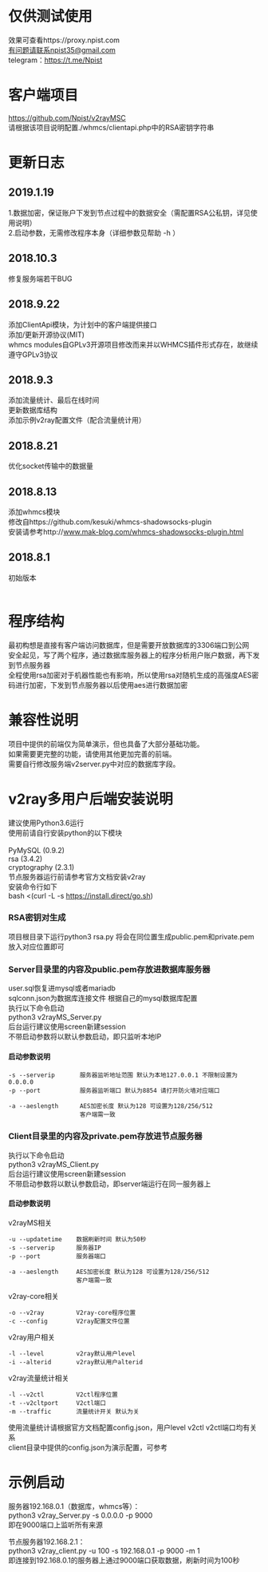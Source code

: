 # 仅供测试使用<br />
效果可查看https://proxy.npist.com<br />
有问题请联系npist35@gmail.com<br />
telegram：https://t.me/Npist<br />
# 客户端项目
https://github.com/Npist/v2rayMSC<br />
请根据该项目说明配置./whmcs/clientapi.php中的RSA密钥字符串<br />
# 更新日志<br />
## 2019.1.19<br />
1.数据加密，保证账户下发到节点过程中的数据安全（需配置RSA公私钥，详见使用说明）<br />
2.启动参数，无需修改程序本身（详细参数见帮助 -h ）<br />
## 2018.10.3<br />
修复服务端若干BUG<br />
## 2018.9.22<br />
添加ClientApi模块，为计划中的客户端提供接口<br />
添加/更新开源协议(MIT)<br />
whmcs modules自GPLv3开源项目修改而来并以WHMCS插件形式存在，故继续遵守GPLv3协议<br />
## 2018.9.3<br />
添加流量统计、最后在线时间<br />
更新数据库结构<br />
添加示例v2ray配置文件（配合流量统计用）<br />
## 2018.8.21<br />
优化socket传输中的数据量<br />
## 2018.8.13<br />
添加whmcs模块<br />
修改自https://github.com/kesuki/whmcs-shadowsocks-plugin<br />
安装请参考http://www.mak-blog.com/whmcs-shadowsocks-plugin.html<br />
## 2018.8.1<br />
初始版本<br />
<br />
# 程序结构<br />
最初构想是直接有客户端访问数据库，但是需要开放数据库的3306端口到公网<br />
安全起见，写了两个程序，通过数据库服务器上的程序分析用户账户数据，再下发到节点服务器<br />
全程使用rsa加密对于机器性能也有影响，所以使用rsa对随机生成的高强度AES密码进行加密，下发到节点服务器以后使用aes进行数据加密<br />
# 兼容性说明<br />
项目中提供的前端仅为简单演示，但也具备了大部分基础功能。<br />
如果需要更完整的功能，请使用其他更加完善的前端。<br />
需要自行修改服务端v2server.py中对应的数据库字段。<br />
# v2ray多用户后端安装说明<br />
建议使用Python3.6运行<br />
使用前请自行安装python的以下模块<br /><br />
PyMySQL (0.9.2)<br />
rsa (3.4.2)<br />
cryptography (2.3.1)<br />
节点服务器运行前请参考官方文档安装v2ray<br /> 
安装命令行如下<br />
bash <(curl -L -s https://install.direct/go.sh)<br />
### RSA密钥对生成<br />
项目根目录下运行python3 rsa.py
将会在同位置生成public.pem和private.pem
放入对应位置即可
### Server目录里的内容及public.pem存放进数据库服务器<br />
user.sql恢复进mysql或者mariadb<br />
sqlconn.json为数据库连接文件  根据自己的mysql数据库配置<br />
执行以下命令启动<br />
python3 v2rayMS_Server.py<br />
后台运行建议使用screen新建session<br />
不带启动参数将以默认参数启动，即只监听本地IP<br />
#### 启动参数说明
    -s --serverip       服务器监听地址范围 默认为本地127.0.0.1 不限制设置为0.0.0.0
    -p --port           服务器监听端口 默认为8854 请打开防火墙对应端口

    -a --aeslength      AES加密长度 默认为128 可设置为128/256/512
                        客户端需一致
### Client目录里的内容及private.pem存放进节点服务器<br />
执行以下命令启动<br />
python3 v2rayMS_Client.py<br />
后台运行建议使用screen新建session<br />
不带启动参数将以默认参数启动，即server端运行在同一服务器上<br />
#### 启动参数说明
v2rayMS相关<br />

    -u --updatetime    数据刷新时间 默认为50秒
    -s --serverip      服务器IP
    -p --port          服务器端口

    -a --aeslength     AES加密长度 默认为128 可设置为128/256/512
                       客户端需一致
v2ray-core相关<br />

    -o --v2ray         V2ray-core程序位置
    -c --config        V2ray配置文件位置
v2ray用户相关<br />

    -l --level         v2ray默认用户level
    -i --alterid       v2ray默认用户alterid
v2ray流量统计相关<br />

    -l --v2ctl         V2ctl程序位置
    -t --v2cltport     V2ctl端口
    -m --traffic       流量统计开关 默认为关

使用流量统计请根据官方文档配置config.json，用户level v2ctl v2ctl端口均有关系<br />
client目录中提供的config.json为演示配置，可参考<br />

# 示例启动
服务器192.168.0.1（数据库，whmcs等）：<br />
python3 v2ray_Server.py -s 0.0.0.0 -p 9000<br />
即在9000端口上监听所有来源<br />

节点服务器192.168.2.1：<br />
python3 v2ray_client.py -u 100 -s 192.168.0.1 -p 9000 -m 1<br />
即连接到192.168.0.1的服务器上通过9000端口获取数据，刷新时间为100秒<br />